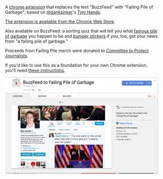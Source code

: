 A [chrome extension](https://chrome.google.com/webstore/detail/buzzfeed-to-failing-pile/ofhgonkfnghihlemjaflfjdcohlhcohf?hl=en-US&gl=US) that replaces the text "BuzzFeed" with "Failing Pile of Garbage"; based on [@danksinker](https://twitter.com/dansinker)'s [Tiny Hands](https://github.com/sinker/tinyhands). 

[The extension is available from the Chrome Web Store](https://chrome.google.com/webstore/detail/buzzfeed-to-failing-pile/ofhgonkfnghihlemjaflfjdcohlhcohf?hl=en-US&gl=US).

Also available on BuzzFeed: a sorting quiz that will tell you what [famous pile of garbage](https://www.buzzfeed.com/hannahjewell/what-famous-pile-of-garbage-are-you) you happen to be and [bumper stickers](https://shop.buzzfeed.com/collections/everything/products/copy-of-work-at-bumper-sticker?variant=35971001290) if you, too, get your news from "a failing pile of garbage." 

Proceeds from Failing Pile merch were donated to [Committee to Protect Journalists](https://cpj.org/).

If you'd like to use this as a foundation for your own Chrome extension, you'll need [these instructions](https://developer.chrome.com/webstore/publish). 


[![Screenshot in Action](storeimage.png)](https://chrome.google.com/webstore/detail/buzzfeed-to-failing-pile/ofhgonkfnghihlemjaflfjdcohlhcohf?hl=en-US&gl=US)

